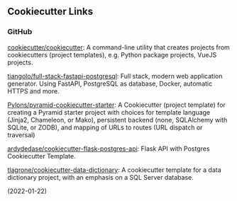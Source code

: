 ## Cookiecutter Links

### GitHub

[cookiecutter/cookiecutter](https://github.com/cookiecutter/cookiecutter): A command-line utility that creates projects from cookiecutters (project templates), e.g. Python package projects, VueJS projects.

[tiangolo/full-stack-fastapi-postgresql](https://github.com/tiangolo/full-stack-fastapi-postgresql): Full stack, modern web application generator. Using FastAPI, PostgreSQL as database, Docker, automatic HTTPS and more.

[Pylons/pyramid-cookiecutter-starter](https://github.com/pylons/pyramid-cookiecutter-starter): A Cookiecutter (project template) for creating a Pyramid starter project with choices for template language (Jinja2, Chameleon, or Mako), persistent backend (none, SQLAlchemy with SQLite, or ZODB), and mapping of URLs to routes (URL dispatch or traversal)

[ardydedase/cookiecutter-flask-postgres-api](https://github.com/ardydedase/cookiecutter-flask-postgres-api): Flask API with Postgres Cookiecutter Template.

[tlagrone/cookiecutter-data-dictionary](https://github.com/tlagrone/cookiecutter-data-dictionary): A cookiecutter template for a data dictionary project, with an emphasis on a SQL Server database.

(2022-01-22)

